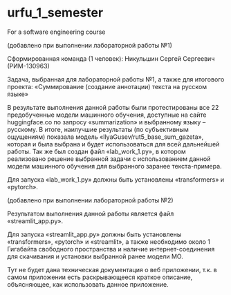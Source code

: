 # urfu_1_semester
For a software engineering course

(добавлено при выполнении лабораторной работы №1)

Сформированная команда (1 человек): Никульшин Сергей Сергеевич (РИМ-130963)

Задача, выбранная для лабораторной работы №1, а также для итогового проекта: «Суммирование (создание аннотации) текста на русском языке»

В результате выполнения данной работы были протестированы все 22 предобученные модели машинного обучения, доступные на сайте huggingface.co по запросу «summarization» и выбранному языку – русскому. В итоге, наилучшие результаты (по субъективным ощущениям) показала модель «IlyaGusev/rut5_base_sum_gazeta», которая и была выбрана и будет использоваться для всей дальнейшей работы. Так же был создан файл «lab_work_1.py», в котором реализовано решение выбранной задачи с использованием данной модели машинного обучения для выбранного заранее текста-примера.

Для запуска «lab_work_1.py» должны быть установлены «transformers» и «pytorch».

(добавлено при выполнении лабораторной работы №2)

Результатом выполнения данной работы является файл «streamlit_app.py».

Для запуска «streamlit_app.py» должны быть установлены «transformers», «pytorch» и «streamlit», а также необходимо около 1 Гигабайта свободного пространства и наличие интернет-соединения для скачивания и установки выбранной ранее модели МО.

Тут не будет дана техническая документация о веб приложении, т.к. в самом приложении есть раскрывающееся краткое описание, объясняющее, как использовать данное приложение.


